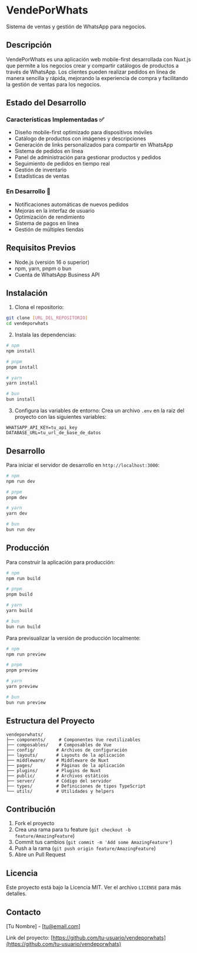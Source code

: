 # VendePorWhats

Sistema de ventas y gestión de WhatsApp para negocios.

## Descripción

VendePorWhats es una aplicación web mobile-first desarrollada con Nuxt.js que permite a los negocios crear y compartir catálogos de productos a través de WhatsApp. Los clientes pueden realizar pedidos en línea de manera sencilla y rápida, mejorando la experiencia de compra y facilitando la gestión de ventas para los negocios.

## Estado del Desarrollo

### Características Implementadas ✅
- Diseño mobile-first optimizado para dispositivos móviles
- Catálogo de productos con imágenes y descripciones
- Generación de links personalizados para compartir en WhatsApp
- Sistema de pedidos en línea
- Panel de administración para gestionar productos y pedidos
- Seguimiento de pedidos en tiempo real
- Gestión de inventario
- Estadísticas de ventas

### En Desarrollo 🚧
- Notificaciones automáticas de nuevos pedidos
- Mejoras en la interfaz de usuario
- Optimización de rendimiento
- Sistema de pagos en línea
- Gestión de múltiples tiendas

## Requisitos Previos

- Node.js (versión 16 o superior)
- npm, yarn, pnpm o bun
- Cuenta de WhatsApp Business API

## Instalación

1. Clona el repositorio:
```bash
git clone [URL_DEL_REPOSITORIO]
cd vendeporwhats
```

2. Instala las dependencias:
```bash
# npm
npm install

# pnpm
pnpm install

# yarn
yarn install

# bun
bun install
```

3. Configura las variables de entorno:
Crea un archivo `.env` en la raíz del proyecto con las siguientes variables:
```
WHATSAPP_API_KEY=tu_api_key
DATABASE_URL=tu_url_de_base_de_datos
```

## Desarrollo

Para iniciar el servidor de desarrollo en `http://localhost:3000`:

```bash
# npm
npm run dev

# pnpm
pnpm dev

# yarn
yarn dev

# bun
bun run dev
```

## Producción

Para construir la aplicación para producción:

```bash
# npm
npm run build

# pnpm
pnpm build

# yarn
yarn build

# bun
bun run build
```

Para previsualizar la versión de producción localmente:

```bash
# npm
npm run preview

# pnpm
pnpm preview

# yarn
yarn preview

# bun
bun run preview
```

## Estructura del Proyecto

```
vendeporwhats/
├── components/     # Componentes Vue reutilizables
├── composables/    # Composables de Vue
├── config/        # Archivos de configuración
├── layouts/       # Layouts de la aplicación
├── middleware/    # Middleware de Nuxt
├── pages/         # Páginas de la aplicación
├── plugins/       # Plugins de Nuxt
├── public/        # Archivos estáticos
├── server/        # Código del servidor
├── types/         # Definiciones de tipos TypeScript
└── utils/         # Utilidades y helpers
```

## Contribución

1. Fork el proyecto
2. Crea una rama para tu feature (`git checkout -b feature/AmazingFeature`)
3. Commit tus cambios (`git commit -m 'Add some AmazingFeature'`)
4. Push a la rama (`git push origin feature/AmazingFeature`)
5. Abre un Pull Request

## Licencia

Este proyecto está bajo la Licencia MIT. Ver el archivo `LICENSE` para más detalles.

## Contacto

[Tu Nombre] - [tu@email.com]

Link del proyecto: [https://github.com/tu-usuario/vendeporwhats](https://github.com/tu-usuario/vendeporwhats)
